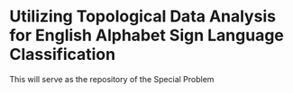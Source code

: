 # Utilizing Topological Data Analysis for English Alphabet Sign Language Classification
This will serve as the repository of the Special Problem
